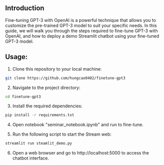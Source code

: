 ## Introduction
Fine-tuning GPT-3 with OpenAI is a powerful technique that allows you to customize the pre-trained GPT-3 model to suit your specific needs. In this guide, we will walk you through the steps required to fine-tune GPT-3 with OpenAI, and how to deploy a demo Streamlit chatbot using your fine-tuned GPT-3 model.


## Usage:

1. Clone this repository to your local machine:

```bash
git clone https://github.com/hungcao0402/finetune-gpt3
```

2. Navigate to the project directory:

```bash
cd finetune-gpt3
```

3. Install the required dependencies:

```bash
pip install -r requirements.txt
```

4. Open notebook "seminar_notebook.ipynb" and run to fine-tune.


5. Run the following script to start the Stream web:

```bash
streamlit run steamlit_demo.py
```

6. Open a web browser and go to http://localhost:5000 to access the chatbot interface.
